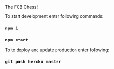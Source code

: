 The FCB Chess!

To start development enter following commands:

### `npm i`

### `npm start`

To to deploy and update production enter following:

### `git push heroku master`
